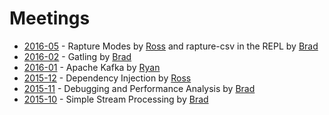 # Meetings

* [2016-05](2016-05.md) - Rapture Modes by [Ross](https://twitter.com/rossabaker) and rapture-csv in the REPL by [Brad](https://twitter.com/bfritz)
* [2016-02](2016-02.md) - Gatling by [Brad](https://twitter.com/bfritz)
* [2016-01](2016-01.md) - Apache Kafka by [Ryan](https://twitter.com/ryan_d_hartman)
* [2015-12](2015-12.md) - Dependency Injection by [Ross](https://twitter.com/rossabaker)
* [2015-11](2015-11.md) - Debugging and Performance Analysis by [Brad](https://twitter.com/bfritz)
* [2015-10](2015-10.md) - Simple Stream Processing by [Brad](https://twitter.com/bfritz)

